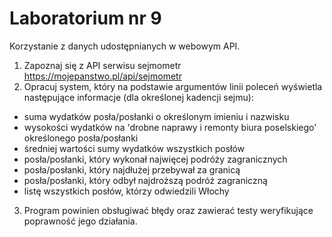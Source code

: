 # Laboratorium nr 9

Korzystanie z danych udostępnianych w webowym API.

1. Zapoznaj się z API serwisu sejmometr https://mojepanstwo.pl/api/sejmometr
2. Opracuj system, który na podstawie argumentów linii poleceń wyświetla następujące informacje (dla określonej kadencji
   sejmu):
  * suma wydatków posła/posłanki o określonym imieniu i nazwisku
  * wysokości wydatków na 'drobne naprawy i remonty biura poselskiego' określonego posła/posłanki
  * średniej wartości sumy wydatków wszystkich posłów
  * posła/posłanki, który wykonał najwięcej podróży zagranicznych
  * posła/posłanki, który najdłużej przebywał za granicą
  * posła/posłanki, który odbył najdroższą podróż zagraniczną
  * listę wszystkich posłów, którzy odwiedzili Włochy
3. Program powinien obsługiwać błędy oraz zawierać testy weryfikujące poprawność jego działania.